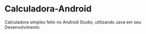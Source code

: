 # Calculadora-Android
Calculadora simples feito no Android Studio, utilizando Java em seu Desenvolvimento.
